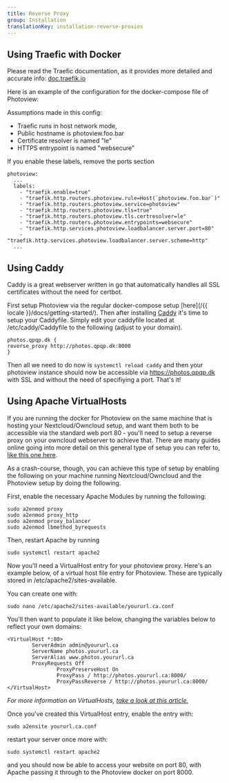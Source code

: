 ```yaml
---
title: Reverse Proxy
group: Installation
translationKey: installation-reverse-proxies
---
```


## Using Traefic with Docker

Please read the Traefic documentation, as it provides more detailed and accurate info: [doc.traefik.io](https://doc.traefik.io/traefik/providers/docker/)

Here is an example of the configuration for the docker-compose file of Photoview:

Assumptions made in this config:
- Traefic runs in host network mode,
- Public hostname is photoview.foo.bar
- Certificate resolver is named "le"
- HTTPS entrypoint is named "websecure"

If you enable these labels, remove the ports section

```
photoview:
  ...
  labels:
    - "traefik.enable=true"
    - "traefik.http.routers.photoview.rule=Host(`photoview.foo.bar`)"
    - "traefik.http.routers.photoview.service=photoview"
    - "traefik.http.routers.photoview.tls=true"
    - "traefik.http.routers.photoview.tls.certresolver=le"
    - "traefik.http.routers.photoview.entrypoints=websecure"
    - "traefik.http.services.photoview.loadbalancer.server.port=80"
    - "traefik.http.services.photoview.loadbalancer.server.scheme=http"
  ...
```

## Using Caddy

Caddy is a great webserver written in go that automatically handles all SSL certificates without the need for certbot.

First setup Photoview via the regular docker-compose setup [here](/{{ locale }}/docs/getting-started/). Then after installing [Caddy](https://caddyserver.com/docs/install) it's time to setup your Caddyfile. Simply edit your caddyfile located at /etc/caddy/Caddyfile to the following (adjust to your domain).

```
photos.qpqp.dk {
reverse_proxy http://photos.qpqp.dk:8000
}
```

Then all we need to do now is `systemctl reload caddy` and then your photoview instance should now be accessible via https://photos.qpqp.dk with SSL and without the need of specifiying a port. That's it!

## Using Apache VirtualHosts

If you are running the docker for Photoview on the same machine that is hosting your Nextcloud/Owncloud setup, and want them both to be accessible via the standard web port 80 - you'll need to setup a reverse proxy on your owncloud webserver to achieve that. There are many guides online going into more detail on this general type of setup you can refer to, [like this one here](https://www.digitalocean.com/community/tutorials/how-to-use-apache-as-a-reverse-proxy-with-mod_proxy-on-ubuntu-16-04).

As a crash-course, though, you can achieve this type of setup by enabling the following on your machine running Nextcloud/Owncloud and the Photoview setup by doing the following.

First, enable the necessary Apache Modules by running the following:

```
sudo a2enmod proxy
sudo a2enmod proxy_http
sudo a2enmod proxy_balancer
sudo a2enmod lbmethod_byrequests
```

Then, restart Apache by running

```
sudo systemctl restart apache2
```

Now you'll need a VirtualHost entry for your photoview proxy. Here's an example below, of a virtual host file entry for Photoview. These are typically stored in /etc/apache2/sites-available.

You can create one with:

```
sudo nano /etc/apache2/sites-available/yoururl.ca.conf
```

You'll then want to populate it like below, changing the variables below to reflect your own domains:

```
<VirtualHost *:80>
        ServerAdmin admin@yoururl.ca
        ServerName photos.yoururl.ca
        ServerAlias www.photos.yoururl.ca
        ProxyRequests Off
                ProxyPreserveHost On
                ProxyPass / http://photos.yoururl.ca:8000/
                ProxyPassReverse / http://photos.yoururl.ca:8000/
</VirtualHost>
```

_For more information on VirtualHosts, [take a look at this article.](https://www.digitalocean.com/community/tutorials/how-to-set-up-apache-virtual-hosts-on-ubuntu-18-04)_

Once you've created this VirtualHost entry, enable the entry with:

```
sudo a2ensite yoururl.ca.conf
```

restart your server once more with:

```
sudo systemctl restart apache2
```

and you should now be able to access your website on port 80, with Apache passing it through to the Photoview docker on port 8000.
